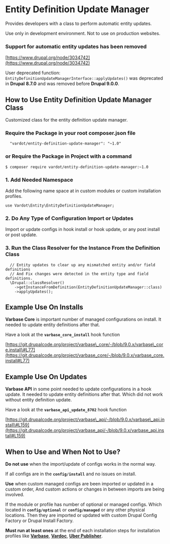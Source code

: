 # Entity Definition Update Manager


Provides developers with a class to perform automatic entity updates.

Use only in development environment. Not to use on production websites.



### Support for automatic entity updates has been removed

[https://www.drupal.org/node/3034742](https://www.drupal.org/node/3034742)

User deprecated function: `EntityDefinitionUpdateManagerInterface::applyUpdates()` was deprecated in **Drupal** **8.7.0** and was removed before **Drupal 9.0.0**.


## How to Use Entity Definition Update Manager Class

Customized class for the entity definition update manager.

### Require the Package in your root composer.json file

```
  "vardot/entity-definition-update-manager": "~1.0"
```

### or Require the Package in Project with a command

```
$ composer require vardot/entity-definition-update-manager:~1.0
```

### 1. Add Needed Namespace

Add the following name space at in custom modules or custom installation profiles.

```
use Vardot\Entity\EntityDefinitionUpdateManager;
```

### 2. Do Any Type of Configuration Import or Updates

Import or update configs in hook install or hook update, or any post install or post update.

### 3. Run the Class Resolver for the Instance From the Definition Class

```
  // Entity updates to clear up any mismatched entity and/or field definitions
  // And Fix changes were detected in the entity type and field definitions.
  \Drupal::classResolver()
    ->getInstanceFromDefinition(EntityDefinitionUpdateManager::class)
    ->applyUpdates();
```

## Example Use On Installs

**Varbase Core** is important number of managed configurations on install. It needed to update entity definitions after that.

Have a look at the **`varbase_core_install`** hook function

[https://git.drupalcode.org/project/varbase\_core/-/blob/9.0.x/varbase\_core.install\#L77](https://git.drupalcode.org/project/varbase_core/-/blob/9.0.x/varbase_core.install#L77)


## Example Use On Updates

**Varbase API** in some point needed to update configurations in a hook update. It needed to update entity definitions after that. Which did not work without entity definition update.


Have a look at the **`varbase_api_update_8702`** hook function

[https://git.drupalcode.org/project/varbase\_api/-/blob/9.0.x/varbase\_api.install\#L159](https://git.drupalcode.org/project/varbase_api/-/blob/9.0.x/varbase_api.install#L159)


## When to Use and When Not to Use?


**Do not use** when the import/update of configs works in the normal way.

If all configs are in the **`config/install`** and no issues on install.



**Use** when custom managed configs are been imported or updated in a custom order, And custom actions or changes in between imports are being involved.

If the module or profile has number of optional or managed configs. Which located in **`config/optional`** or **`config/managed`** or any other physical locations. Then they are imported or updated with custom Drupal Config Factory or Drupal Install Factory.



**Must run at least ones** at the end of each installation steps for installation profiles like  [**Varbase**](https://www.drupal.org/project/varbase), [**Vardoc**](https://www.drupal.org/project/vardoc), [**Uber Publisher**](https://www.drupal.org/project/uber_publisher).





